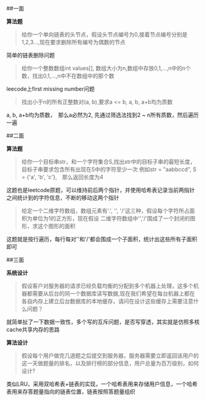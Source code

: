 ##一面

**算法题**

>	给你一个单向链表的头节点，假设头节点编号为0,接着节点编号分别是1,2,3...,现在要求删除所有编号为偶数的节点

简单的链表删除问题

>	给你一个整数数组int values[], 数组大小为n,数组中存放0,1,...,n中的n个数，找出0,1,...,n中不在数组中的那个数

leecode上first missing number问题

>	找出小于n的所有正整数对(a, b),要求a <= b, a, b, a+b均为质数

a, b, a+b均为质数，　那么a必然为2, 先通过筛选法找到2 ~ n所有质数，然后遍历一遍

##二面

**算法题**

>	给你一个目标串str，和一个字符集合S,找出str中的目标子串的最短长度，目标子串要求包含所有出现在S中的字符至少一次
>	例如str = "aabbccd", S = {'a', 'b', 'c'},　那么返回长度为4

这题也是leetcode原题，可以维持前后两个指针，并使用哈希表记录当前两指针之间统计到的字符信息，不断的移动这两个指针

>	给定一个二维字符数组，数组元素有'.', '\', '/'这三种，假设每个字符所占面积为单位为1的正方形，现在假设
>	二维字符数组中'\','/'围成了一个封闭的图形，求这个图形的面积

这题就是按行遍历，每行每对'\'和'/'都会围成一个子面积，统计出这些所有子面积即可

##三面

**系统设计**

>	假设客户对服务器的请求已经负载均衡的分配到多个机器上处理，这多个机器都需要从后台的同一个数据库读写数据,现在我们希望在每台机器上都在各自内存上建立后台数据库的本地缓存，请问在设计这些缓存上需要注意什么问题？

就简单扯了一下数据一致性，多个写的互斥问题，是否写穿透，其实就是仿照多核cache共享内存的思路

**算法设计**

>	假设每个用户做完几道题之后提交到服务器，服务器需要立即返回该用户的这一天做题量的排名，以及排行榜的部分信息，用户总量为百万级别，如何设计?

类似LRU，采用双哈希表+链表的实现，一个哈希表用来存储用户信息，一个哈希表用来存答题量指向的链表位置，链表按照答题量组织
